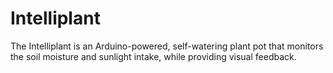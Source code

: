 # Intelliplant
The Intelliplant is an Arduino-powered, self-watering plant pot that monitors the soil moisture and sunlight intake, while providing visual feedback.
